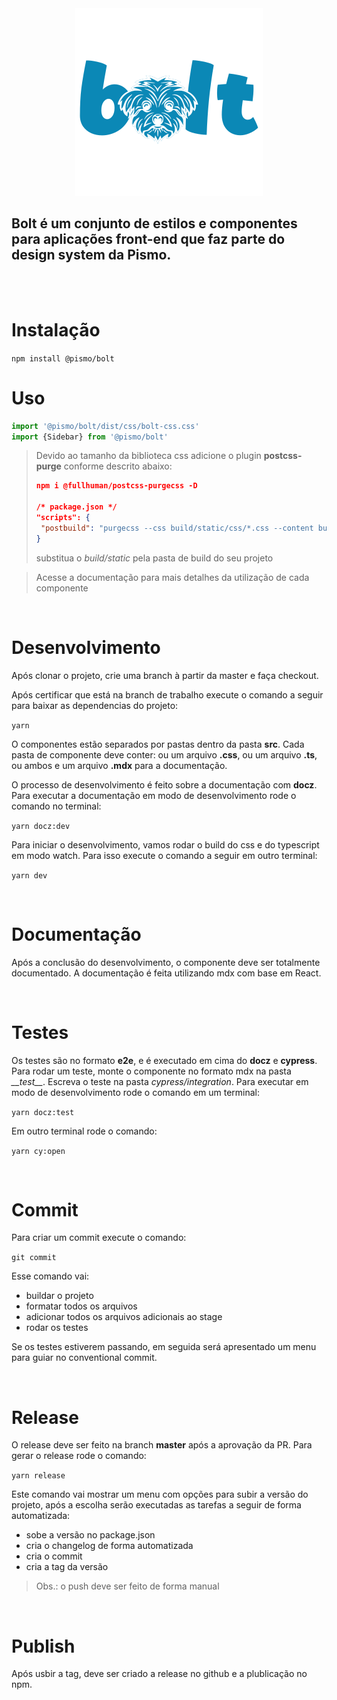 <div align='center'>
  <img
    src='https://raw.githubusercontent.com/pismo/bolt/develop/boltLogo.svg?sanitize=true'
    alt='Bolt'
    width='300'
  />
</div>

## Bolt é um conjunto de estilos e componentes para aplicações front-end que faz parte do design system da Pismo.
<br/><br/>
# Instalação

`npm install @pismo/bolt`

# Uso

```typescript
import '@pismo/bolt/dist/css/bolt-css.css'
import {Sidebar} from '@pismo/bolt'
```

> Devido ao tamanho da biblioteca css adicione o plugin **postcss-purge** conforme descrito abaixo:
>
> ```json
> npm i @fullhuman/postcss-purgecss -D
>
>/* package.json */
>"scripts": {
>  "postbuild": "purgecss --css build/static/css/*.css --content build/index.html build/static/js/*.js --output build/static/css"
>}
>```
> substitua o *build/static* pela pasta de build do seu projeto

> Acesse a documentação para mais detalhes da utilização de cada componente

<br/>

# Desenvolvimento

Após clonar o projeto, crie uma branch à partir da master e faça checkout.

Após certificar que está na branch de trabalho execute o comando a seguir para baixar as dependencias do projeto:

`yarn`

O componentes estão separados por pastas dentro da pasta **src**. Cada pasta de componente deve conter: ou um arquivo **.css**, ou um arquivo **.ts**, ou ambos e um arquivo **.mdx** para a documentação.

O processo de desenvolvimento é feito sobre a documentação com **docz**. Para executar a documentação em modo de desenvolvimento rode o comando no terminal: 

`yarn docz:dev`

Para iniciar o desenvolvimento, vamos rodar o build do css e do typescript em modo watch. Para isso execute o comando a seguir em outro terminal:

`yarn dev`

<br/>

# Documentação

Após a conclusão do desenvolvimento, o componente deve ser totalmente documentado. A documentação é feita utilizando mdx com base em React.

<br/>

# Testes

Os testes são no formato **e2e**, e é executado em cima do **docz** e **cypress**. Para rodar um teste, monte o componente no formato mdx na pasta *\_\_test\_\_*. Escreva o teste na pasta *cypress/integration*.
Para executar em modo de desenvolvimento rode o comando em um terminal:

`yarn docz:test`

Em outro terminal rode o comando:

`yarn cy:open`

<br/>

# Commit

Para criar um commit execute o comando:

`git commit`

Esse comando vai:
- buildar o projeto
- formatar todos os arquivos
- adicionar todos os arquivos adicionais ao stage
- rodar os testes

Se os testes estiverem passando, em seguida será apresentado um menu para guiar no conventional commit.

<br/>

# Release

O release deve ser feito na branch **master** após a aprovação da PR.
Para gerar o release rode o comando:

`yarn release`

Este comando vai mostrar um menu com opções para subir a versão do projeto, após a escolha serão executadas as tarefas a seguir de forma automatizada:

- sobe a versão no package.json
- cria o changelog de forma automatizada
- cria o commit
- cria a tag da versão

> Obs.: o push deve ser feito de forma manual

<br/>

# Publish

Após usbir a tag, deve ser criado a release no github e a plublicação no npm.